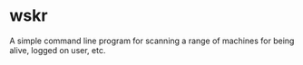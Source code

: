 # wskr
A simple command line program for scanning a range of machines for being alive, logged on user, etc.
